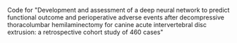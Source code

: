 Code for "Development and assessment of a deep neural network to predict functional outcome and perioperative adverse events after decompressive thoracolumbar hemilaminectomy for canine acute intervertebral disc extrusion: a retrospective cohort study of 460 cases"
